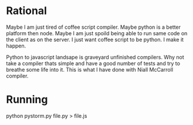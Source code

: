 
# Rational

Maybe I am just tired of coffee script compiler. Maybe python is a better platform then node. Maybe I am just spoild being able to run same code on the client as on the server. I just want coffee script to be python. I make it happen.

Python to javascript landsape is graveyard unfinished compilers. Why not take a compiler thats simple and have a good number of tests and try to breathe some life into it. This is what I have done with Niall McCarroll compiler.

# Running

python pystorm.py file.py > file.js
